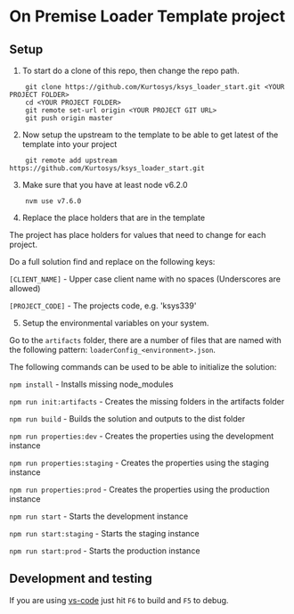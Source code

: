 # On Premise Loader Template project

## Setup
1. To start do a clone of this repo, then change the repo path. 

```
	git clone https://github.com/Kurtosys/ksys_loader_start.git <YOUR PROJECT FOLDER>
	cd <YOUR PROJECT FOLDER>
	git remote set-url origin <YOUR PROJECT GIT URL>
	git push origin master
```

2. Now setup the upstream to the template to be able to get latest of the template into your project

```
	git remote add upstream https://github.com/Kurtosys/ksys_loader_start.git
``` 

3. Make sure that you have at least node v6.2.0

```	
	nvm use v7.6.0
```	

4. Replace the place holders that are in the template

The project has place holders for values that need to change for each project.

Do a full solution find and replace on the following keys:

`[CLIENT_NAME]` - Upper case client name with no spaces (Underscores are allowed)

`[PROJECT_CODE]` - The projects code, e.g. 'ksys339'

5. Setup the environmental variables on your system. 

Go to the `artifacts` folder, there are a number of files that are named with the following pattern: `loaderConfig_<environment>.json`. 




The following commands can be used to be able to initialize the solution:

`npm install` - Installs missing node_modules

`npm run init:artifacts` - Creates the missing folders in the artifacts folder

`npm run build` - Builds the solution and outputs to the dist folder

`npm run properties:dev` - Creates the properties using the development instance

`npm run properties:staging` - Creates the properties using the staging instance

`npm run properties:prod` - Creates the properties using the production instance

`npm run start` - Starts the development instance

`npm run start:staging` - Starts the staging instance

`npm run start:prod` - Starts the production instance

## Development and testing

If you are using [vs-code](https://code.visualstudio.com/) just hit `F6` to build and `F5` to debug.
  
